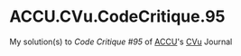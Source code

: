 # ACCU.CVu.CodeCritique.95

My solution(s) to *Code Critique #95* of [ACCU](http://www.accu.org)'s [CVu](accu.org/index.php/journals/c77/) Journal
